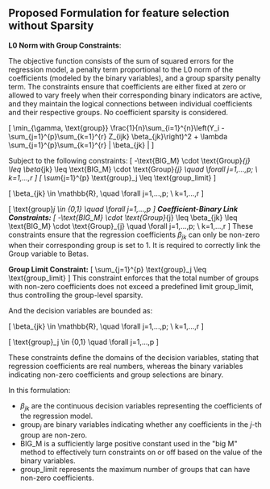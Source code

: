 ## Proposed Formulation for feature selection without Sparsity

**L0 Norm with Group Constraints**: 

The objective function consists of the sum of squared errors for the regression model, a penalty term proportional to the L0 norm of the coefficients (modeled by the binary variables), and a group sparsity penalty term. The constraints ensure that coefficients are either fixed at zero or allowed to vary freely when their corresponding binary indicators are active, and they maintain the logical connections between individual coefficients and their respective groups.
No coefficient sparsity is considered.

\[
\min_{\gamma, \text{group}} 
\frac{1}{n}\sum_{i=1}^{n}\left(Y_i - \sum_{j=1}^{p}\sum_{k=1}^{r} Z_{ijk} \beta_{jk}\right)^2 + 
\lambda \sum_{j=1}^{p}\sum_{k=1}^{r} | \beta_{jk} |
\]

Subject to the following constraints:
\[
-\text{BIG\_M} \cdot \text{Group}_{j} \leq \beta_{jk} \leq \text{BIG\_M} \cdot \text{Group}_{j} \quad \forall j=1,...,p; \ k=1,...,r
\]
\[
\sum_{j=1}^{p} \text{group}_j \leq \text{group\_limit}
\]

\[
\beta_{jk} \in \mathbb{R},  \quad \forall j=1,...,p; \ k=1,...,r
\]

\[
\text{group}_j \in \{0,1\} \quad \forall j=1,...,p
\]
**Coefficient-Binary Link Constraints:**
\[
-\text{BIG\_M} \cdot \text{Group}_{j} \leq \beta_{jk} \leq \text{BIG\_M} \cdot \text{Group}_{j} \quad \forall j=1,...,p; \ k=1,...,r
\]
These constraints ensure that the regression coefficients $\beta_{jk}$ can only be non-zero when their corresponding group is set to 1.
It is required to correctly link the Group variable to Betas. 

**Group Limit Constraint:**
\[
\sum_{j=1}^{p} \text{group}_j \leq \text{group\_limit}
\]
This constraint enforces that the total number of groups with non-zero coefficients does not exceed a predefined limit $\text{group\_limit}$, thus controlling the group-level sparsity.



And the decision variables are bounded as:

\[
\beta_{jk} \in \mathbb{R},  \quad \forall j=1,...,p; \ k=1,...,r
\]

\[
\text{group}_j \in \{0,1\} \quad \forall j=1,...,p
\]

These constraints define the domains of the decision variables, stating that regression coefficients are real numbers, whereas the binary variables indicating non-zero coefficients and group selections are binary.


In this formulation:

- $\beta_{jk}$ are the continuous decision variables representing the coefficients of the regression model.
- $\text{group}_j$ are binary variables indicating whether any coefficients in the $j$-th group are non-zero.
- $\text{BIG\_M}$ is a sufficiently large positive constant used in the "big M" method to effectively turn constraints on or off based on the value of the binary variables.
- $\text{group\_limit}$ represents the maximum number of groups that can have non-zero coefficients.

